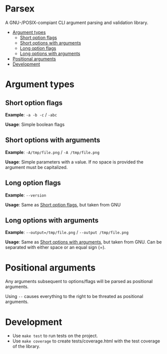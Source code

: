# Parsex

A GNU-/POSIX-compiant CLI argument parsing and validation library.

<!-- vim-markdown-toc GFM -->

* [Argument types](#argument-types)
    * [Short option flags](#short-option-flags)
    * [Short options with arguments](#short-options-with-arguments)
    * [Long option flags](#long-option-flags)
    * [Long options with arguments](#long-options-with-arguments)
* [Positional arguments](#positional-arguments)
* [Development](#development)

<!-- vim-markdown-toc -->

# Argument types

## Short option flags

**Example**: `-a -b -c` / `-abc`

**Usage**: Simple boolean flags

## Short options with arguments

**Example**: `-A/tmp/file.png` / `-A /tmp/file.png`

**Usage**: Simple parameters with a value. If no space is provided the argument must be capitalized.

## Long option flags

**Example**: `--version`

**Usage**: Same as [Short option flags](#short-option-flags), but taken from GNU

## Long options with arguments

**Example**: `--output=/tmp/file.png` / `--output /tmp/file.png`

**Usage**: Same as [Short options with arguments](#short-options-with-arguments), but taken from GNU. Can be separated with either space or an equal sign (=).


# Positional arguments

Any arguments subsequent to options/flags will be parsed as positional arguments.

Using `--` causes everything to the right to be threated as positional arguments.

# Development

- Use `make test` to run tests on the project.
- Use `make coverage` to create tests/coverage.html with the test coverage of the library.
